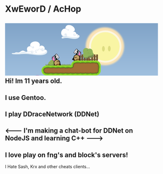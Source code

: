 # XwEworD / AcHop

![ddnet](https://github.com/XwEworD/XwEworD/blob/main/ddnet.png)
Hi! Im 11 years old.
---
I use Gentoo.
---
I play DDraceNetwork (DDNet)
---
<---
I'm making a chat-bot for DDNet on NodeJS and learning C++
--->
---
I love play on fng's and block's servers!
---
I Hate Sash, Krx and other cheats clients...
